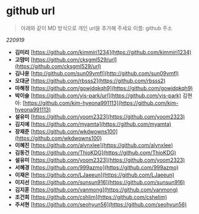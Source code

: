 # github url
> 아래와 같이 MD 방식으로 개인 url을 추가해 주세요
> 이름: github 주소

_220919_

* **김미리** [https://github.com/kimmiri1234](https://github.com/kimmiri1234)
* **고먐미** [https://github.com/cksgml529/url](https://github.com/cksgml529/url)
* **김나윤** [http://github.com/sun09vmfl](http://github.com/sun09vmfl)
* **오대균** [https://github.com/rbsss2](https://github.com/rbsss2)
* **마해정** [https://github.com/gowjdqkqh9](https://github.com/gowjdqkqh9)
* **박이슬** [https://github.com/yis-park/url](https://github.com/yis-park)
김현아: [https://github.com/kim-hyeona991113](https://github.com/kim-hyeona991113)
* **설유미** [https://github.com/yoom2323](https://github.com/yoom2323)
* **김지예** [https://github.com/myamta](https://github.com/myamta)
* **장재준** [https://github.com/wkdwowns100](https://github.com/wkdwowns100)
* **이혜진** [https://github.com/alynxlee](https://github.com/alynxlee)
* **김동건** [https://github.com/ThioKDG](https://github.com/ThioKDG)
* **설유미** [https://github.com/yoom2323](https://github.com/yoom2323)
* **서혜경** [https://github.com/999azmo](https://github.com/999azmo)
* **이재은** [https://github.com/LJaeeun](https://github.com/LJaeeun)
* **이지선** [https://github.com/sunsun916](https://github.com/sunsun916)
* **김지훈** [https://github.com/vanmong](https://github.com/vanmong)
* **조건희** [https://github.com/cshlim](https://github.com/cshelim)
* **주서현** [https://github.com/seohyun56](https://github.com/seohyun56)
